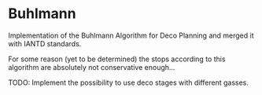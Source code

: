 # Buhlmann
Implementation of the Buhlmann Algorithm for Deco Planning and merged it with IANTD standards.

For some reason (yet to be determined) the stops according to this algorithm are absolutely not conservative enough...

TODO: Implement the possibility to use deco stages with different gasses.




